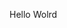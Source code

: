 Hello Wolrd


















































































































































































































































































































































































































































































































































































































































































































































































































































































































































































































































































































































































































































































































































































































































































































































































































































































































































































































































































































































































































































































































































































































































































































































































































































































































































































































































































































































































































































































































































































































































































































































































































































































































































































































































































































































































































































































































































































































































































































































































































































































































































































































































































